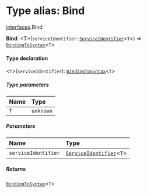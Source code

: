 # Type alias: Bind

[interfaces](/en/auto-docs/free-layout-editor/modules/interfaces.md).Bind

**Bind**: \<T>(`serviceIdentifier`: [`ServiceIdentifier`](/en/auto-docs/free-layout-editor/types/interfaces.ServiceIdentifier.md)<`T`>) => [`BindingToSyntax`](/en/auto-docs/free-layout-editor/interfaces/interfaces.BindingToSyntax.md)<`T`>

#### Type declaration

<`T`>(`serviceIdentifier`): [`BindingToSyntax`](/en/auto-docs/free-layout-editor/interfaces/interfaces.BindingToSyntax.md)<`T`>

##### Type parameters

| Name | Type |
| :------ | :------ |
| `T` | `unknown` |

##### Parameters

| Name | Type |
| :------ | :------ |
| `serviceIdentifier` | [`ServiceIdentifier`](/en/auto-docs/free-layout-editor/types/interfaces.ServiceIdentifier.md)<`T`> |

##### Returns

[`BindingToSyntax`](/en/auto-docs/free-layout-editor/interfaces/interfaces.BindingToSyntax.md)<`T`>
